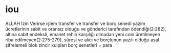 # iou
ALLAH İzin Verirse işlem transfer ve transfer ve borç senedi yazım ücretlerinin sabit ve oransız olduğu ve gönderici tarafından ödendiği(2:282), altına sabit endeksli, emanet rehin karşılığı olmadan yeni coin üretilmeyen riba edilmeyen(2:275-279), süresi ve alıcı ve borçlunun yazılı olduğu asal şifrelemeli blok zincir kulpları borç senetleri = para

